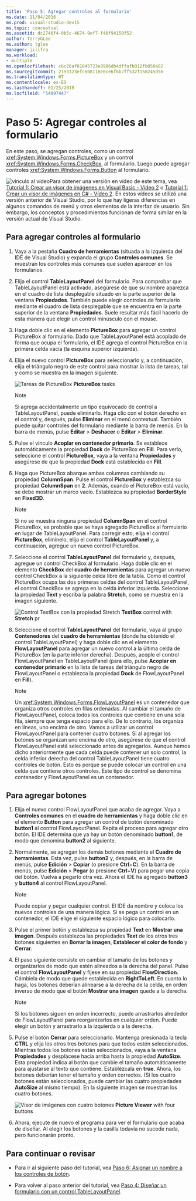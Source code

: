 ```yaml
---
title: 'Paso 5: Agregar controles al formulario'
ms.date: 11/04/2016
ms.prod: visual-studio-dev15
ms.topic: conceptual
ms.assetid: dc2746f4-0b5c-4674-9ef7-f40f94150f52
author: TerryGLee
ms.author: tglee
manager: jillfra
ms.workload:
- multiple
ms.openlocfilehash: c6c26af81045723e8986db4dffafb012fb850a82
ms.sourcegitcommit: 2193323efc608118e0ce6f6b2ff532f158245d56
ms.translationtype: HT
ms.contentlocale: es-ES
ms.lasthandoff: 01/25/2019
ms.locfileid: "54997447"
---
```

# <a name="step-5-add-controls-to-your-form"></a>Paso 5: Agregar controles al formulario
En este paso, se agregan controles, como un control <xref:System.Windows.Forms.PictureBox> y un control <xref:System.Windows.Forms.CheckBox>, al formulario. Luego puede agregar controles <xref:System.Windows.Forms.Button> al formulario.

 ![vínculo al vídeo](../data-tools/media/playvideo.gif)Para obtener una versión en vídeo de este tema, vea [Tutorial 1: Crear un visor de imágenes en Visual Basic - Vídeo 2](http://go.microsoft.com/fwlink/?LinkId=205211) o [Tutorial 1: Crear un visor de imágenes en C# - Vídeo 2](http://go.microsoft.com/fwlink/?LinkId=205200). En estos vídeos se utilizó una versión anterior de Visual Studio, por lo que hay ligeras diferencias en algunos comandos de menú y otros elementos de la interfaz de usuario. Sin embargo, los conceptos y procedimientos funcionan de forma similar en la versión actual de Visual Studio.

## <a name="to-add-controls-to-your-form"></a>Para agregar controles al formulario

1.  Vaya a la pestaña **Cuadro de herramientas** (situada a la izquierda del IDE de Visual Studio) y expanda el grupo **Controles comunes**. Se muestran los controles más comunes que suelen aparecer en los formularios.

2.  Elija el control **TableLayoutPanel** del formulario. Para comprobar que TableLayoutPanel está activado, asegúrese de que su nombre aparezca en el cuadro de lista desplegable situado en la parte superior de la ventana **Propiedades**. También puede elegir controles de formulario mediante el cuadro de lista desplegable que se encuentra en la parte superior de la ventana **Propiedades**. Suele resultar más fácil hacerlo de esta manera que elegir un control minúsculo con el mouse.

3.  Haga doble clic en el elemento **PictureBox** para agregar un control PictureBox al formulario. Dado que TableLayoutPanel está acoplado de forma que ocupa el formulario, el IDE agrega el control PictureBox en la primera celda vacía (la esquina superior izquierda).

4.  Elija el nuevo control **PictureBox** para seleccionarlo y, a continuación, elija el triángulo negro de este control para mostrar la lista de tareas, tal y como se muestra en la imagen siguiente.

     ![Tareas de PictureBox](../ide/media/express_pictureboxtasks.png)
**PictureBox** tasks

    > [!NOTE]
    >  Si agrega accidentalmente un tipo equivocado de control a TableLayoutPanel, puede eliminarlo. Haga clic con el botón derecho en el control y, después, pulse **Eliminar** en el menú contextual. También puede quitar controles del formulario mediante la barra de menús. En la barra de menús, pulse **Editar** > **Deshacer** o **Editar** > **Eliminar**.

5.  Pulse el vínculo **Acoplar en contenedor primario**. Se establece automáticamente la propiedad **Dock** de PictureBox en **Fill**. Para verlo, seleccione el control **PictureBox**, vaya a la ventana **Propiedades** y asegúrese de que la propiedad **Dock** está establecida en **Fill**.

6.  Haga que PictureBox abarque ambas columnas cambiando su propiedad **ColumnSpan**. Pulse el control **PictureBox** y establezca su propiedad **ColumnSpan** en **2**. Además, cuando el PictureBox está vacío, se debe mostrar un marco vacío. Establezca su propiedad **BorderStyle** en **Fixed3D**.

    > [!NOTE]
    >  Si no se muestra ninguna propiedad **ColumnSpan** en el control PictureBox, es probable que se haya agregado PictureBox al formulario en lugar de TableLayoutPanel. Para corregir esto, elija el control **PictureBox**, elimínelo, elija el control **TableLayoutPanel** y, a continuación, agregue un nuevo control PictureBox.

7.  Seleccione el control **TableLayoutPanel** del formulario y, después, agregue un control CheckBox al formulario. Haga doble clic en el elemento **CheckBox** del **cuadro de herramientas** para agregar un nuevo control CheckBox a la siguiente celda libre de la tabla. Como el control PictureBox ocupa las dos primeras celdas del control TableLayoutPanel, el control CheckBox se agrega en la celda inferior izquierda. Seleccione la propiedad **Text** y escriba la palabra **Stretch**, como se muestra en la imagen siguiente.

     ![Control TextBox con la propiedad Stretch](../ide/media/express_pictureviewercheckbox.png)
**TextBox** control with **Stretch** pr

8.  Seleccione el control **TableLayoutPanel** del formulario, vaya al grupo **Contenedores** del **cuadro de herramientas** (donde ha obtenido el control TableLayoutPanel) y haga doble clic en el elemento **FlowLayoutPanel** para agregar un nuevo control a la última celda de PictureBox (en la parte inferior derecha). Después, acople el control FlowLayoutPanel en TableLayoutPanel (para ello, pulse **Acoplar en contenedor primario** en la lista de tareas del triángulo negro de FlowLayoutPanel o establezca la propiedad **Dock** de FlowLayoutPanel en **Fill**).

    > [!NOTE]
    >  Un <xref:System.Windows.Forms.FlowLayoutPanel> es un contenedor que organiza otros controles en filas ordenadas. Al cambiar el tamaño de FlowLayoutPanel, coloca todos los controles que contiene en una sola fila, siempre que tenga espacio para ello. De lo contrario, los organiza en líneas, uno encima de otro. Vamos a utilizar un control FlowLayoutPanel para contener cuatro botones. Si al agregar los botones se organizan uno encima de otro, asegúrese de que el control FlowLayoutPanel está seleccionado antes de agregarlos. Aunque hemos dicho anteriormente que cada celda puede contener un solo control, la celda inferior derecha del control TableLayoutPanel tiene cuatro controles de botón. Esto es porque se puede colocar un control en una celda que contiene otros controles. Este tipo de control se denomina contenedor y FlowLayoutPanel es un contenedor.

## <a name="to-add-buttons"></a>Para agregar botones

1.  Elija el nuevo control FlowLayoutPanel que acaba de agregar. Vaya a **Controles comunes** en el **cuadro de herramientas** y haga doble clic en el elemento **Button** para agregar un control de botón denominado **button1** al control FlowLayoutPanel. Repita el proceso para agregar otro botón. El IDE determina que ya hay un botón denominado **button1**, de modo que denomina **button2** al siguiente.

2.  Normalmente, se agregan los demás botones mediante el **Cuadro de herramientas**. Esta vez, pulse **button2** y, después, en la barra de menús, pulse **Edición** > **Copiar** (o presione **Ctrl**+**C**). En la barra de menús, pulse **Edición** > **Pegar** (o presione **Ctrl**+**V**) para pegar una copia del botón. Vuelva a pegarlo otra vez. Ahora el IDE ha agregado **button3** y **button4** al control FlowLayoutPanel.

    > [!NOTE]
    >  Puede copiar y pegar cualquier control. El IDE da nombre y coloca los nuevos controles de una manera lógica. Si se pega un control en un contenedor, el IDE elige el siguiente espacio lógico para colocarlo.

3.  Pulse el primer botón y establezca su propiedad **Text** en **Mostrar una imagen**. Después establezca las propiedades **Text** de los otros tres botones siguientes en **Borrar la imagen**, **Establecer el color de fondo** y **Cerrar**.

4.  El paso siguiente consiste en cambiar el tamaño de los botones y organizarlos de modo que estén alineados a la derecha del panel. Pulse el control **FlowLayoutPanel** y fíjese en su propiedad **FlowDirection**. Cámbiela de modo que quede establecida en **RightToLeft**. En cuanto lo haga, los botones deberían alinearse a la derecha de la celda, en orden inverso de modo que el botón **Mostrar una imagen** quede a la derecha.

    > [!NOTE]
    >  Si los botones siguen en orden incorrecto, puede arrastrarlos alrededor de FlowLayoutPanel para reorganizarlos en cualquier orden. Puede elegir un botón y arrastrarlo a la izquierda o a la derecha.

5.  Pulse el botón **Cerrar** para seleccionarlo. Mantenga presionada la tecla **CTRL** y elija los otros tres botones para que todos estén seleccionados. Mientras todos los botones están seleccionados, vaya a la ventana **Propiedades** y desplácese hacia arriba hasta la propiedad **AutoSize**. Esta propiedad indica al botón que cambie el tamaño automáticamente para ajustarse al texto que contiene. Establézcala en **true**. Ahora, los botones deberían tener el tamaño y orden correctos. (Si los cuatro botones están seleccionados, puede cambiar las cuatro propiedades **AutoSize** al mismo tiempo). En la siguiente imagen se muestran los cuatro botones.

     ![Visor de imágenes con cuatro botones](../ide/media/express_autosize.png)
**Picture Viewer** with four buttons

6.  Ahora, ejecute de nuevo el programa para ver el formulario que acaba de diseñar. Al elegir los botones y la casilla todavía no sucede nada, pero funcionarán pronto.

## <a name="to-continue-or-review"></a>Para continuar o revisar

-   Para ir al siguiente paso del tutorial, vea [Paso 6: Asignar un nombre a los controles de botón](../ide/step-6-name-your-button-controls.md).

-   Para volver al paso anterior del tutorial, vea [Paso 4: Diseñar un formulario con un control TableLayoutPanel](../ide/step-4-lay-out-your-form-with-a-tablelayoutpanel-control.md).
